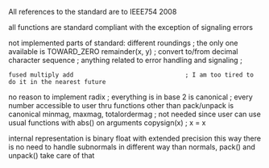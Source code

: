 All references to the standard are to IEEE754 2008 

all functions are standard compliant with the exception of signaling errors

not implemented parts of standard:
	different roundings                              ; the only one available is TOWARD_ZERO
	remainder(x, y)                                  ;
	convert to/from decimal character sequence       ;
	anything related to error handling and signaling ;

	fused multiply add                               ; I am too tired to do it in the nearest future

no reason to implement 
	radix                                            ; everything is in base 2 
	is canonical                                     ; every number accessible to user thru functions other than pack/unpack is canonical
	minmag, maxmag, totalordermag                    ; not needed since user can use usual functions with abs() on arguments
	copysign(x)                                      ; x = x 


internal representation is binary float with extended precision
this way there is no need to handle subnormals in different way than normals, pack() and unpack() take care of that 

